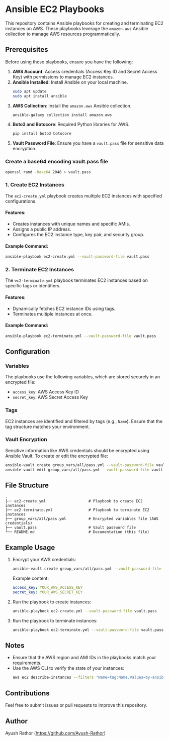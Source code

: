 # Ansible EC2 Playbooks

This repository contains Ansible playbooks for creating and terminating EC2 instances on AWS. These playbooks leverage the `amazon.aws` Ansible collection to manage AWS resources programmatically.

## Prerequisites

Before using these playbooks, ensure you have the following:

1. **AWS Account**: Access credentials (Access Key ID and Secret Access Key) with permissions to manage EC2 instances.
2. **Ansible Installed**: Install Ansible on your local machine.
   ```bash
   sudo apt update
   sudo apt install ansible
   ```
3. **AWS Collection**: Install the `amazon.aws` Ansible collection.
   ```bash
   ansible-galaxy collection install amazon.aws
   ```
4. **Boto3 and Botocore**: Required Python libraries for AWS.
   ```bash
   pip install boto3 botocore
   ```
5. **Vault Password File**: Ensure you have a `vault.pass` file for sensitive data encryption.

### **Create a base64 encoding vault.pass file**
```bash
openssl rand -base64 2048 > vault.pass
```

### 1. **Create EC2 Instances**

The `ec2-create.yml` playbook creates multiple EC2 instances with specified configurations.

#### Features:
- Creates instances with unique names and specific AMIs.
- Assigns a public IP address.
- Configures the EC2 instance type, key pair, and security group.

#### Example Command:
```bash
ansible-playbook ec2-create.yml --vault-password-file vault.pass
```

### 2. **Terminate EC2 Instances**

The `ec2-terminate.yml` playbook terminates EC2 instances based on specific tags or identifiers.

#### Features:
- Dynamically fetches EC2 instance IDs using tags.
- Terminates multiple instances at once.

#### Example Command:
```bash
ansible-playbook ec2-terminate.yml --vault-password-file vault.pass
```

## Configuration

### Variables
The playbooks use the following variables, which are stored securely in an encrypted file:

- `access_key`: AWS Access Key ID
- `secret_key`: AWS Secret Access Key

### Tags
EC2 instances are identified and filtered by tags (e.g., `Name`). Ensure that the tag structure matches your environment.

### Vault Encryption
Sensitive information like AWS credentials should be encrypted using Ansible Vault. To create or edit the encrypted file:
```bash
ansible-vault create group_vars/all/pass.yml --vault-password-file vault.pass
ansible-vault edit group_vars/all/pass.yml --vault-password-file vault.pass

```

## File Structure
```
.
├── ec2-create.yml                   # Playbook to create EC2 instances
├── ec2-terminate.yml                # Playbook to terminate EC2 instances
├── group_vars/all/pass.yml          # Encrypted variables file (AWS credentials)
├── vault.pass                       # Vault password file
└── README.md                        # Documentation (this file)
```

## Example Usage

1. Encrypt your AWS credentials:
   ```bash
   ansible-vault create group_vars/all/pass.yml --vault-password-file vault.pass
   ```
   Example content:
   ```yaml
   access_key: YOUR_AWS_ACCESS_KEY
   secret_key: YOUR_AWS_SECRET_KEY
   ```

2. Run the playbook to create instances:
   ```bash
   ansible-playbook ec2-create.yml --vault-password-file vault.pass
   ```

3. Run the playbook to terminate instances:
   ```bash
   ansible-playbook ec2-terminate.yml --vault-password-file vault.pass
   ```

## Notes
- Ensure that the AWS region and AMI IDs in the playbooks match your requirements.
- Use the AWS CLI to verify the state of your instances:
  ```bash
  aws ec2 describe-instances --filters "Name=tag:Name,Values=by-ansible*"
  ```

## Contributions
Feel free to submit issues or pull requests to improve this repository.

## Author
Ayush Rathor (https://github.com/Ayush-Rathor)

